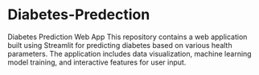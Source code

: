 # Diabetes-Predection
Diabetes Prediction Web App This repository contains a web application built using Streamlit for predicting diabetes based on various health parameters. The application includes data visualization, machine learning model training, and interactive features for user input.
